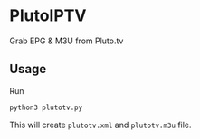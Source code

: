 # PlutoIPTV

Grab EPG & M3U from Pluto.tv


## Usage

Run

```bash
python3 plutotv.py
````
This will create `plutotv.xml` and `plutotv.m3u` file.


